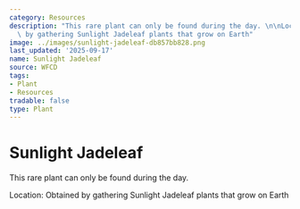 ```yaml
---
category: Resources
description: "This rare plant can only be found during the day. \n\nLocation: Obtained\
  \ by gathering Sunlight Jadeleaf plants that grow on Earth"
image: ../images/sunlight-jadeleaf-db857bb828.png
last_updated: '2025-09-17'
name: Sunlight Jadeleaf
source: WFCD
tags:
- Plant
- Resources
tradable: false
type: Plant
---
```


# Sunlight Jadeleaf

This rare plant can only be found during the day. 

Location: Obtained by gathering Sunlight Jadeleaf plants that grow on Earth

